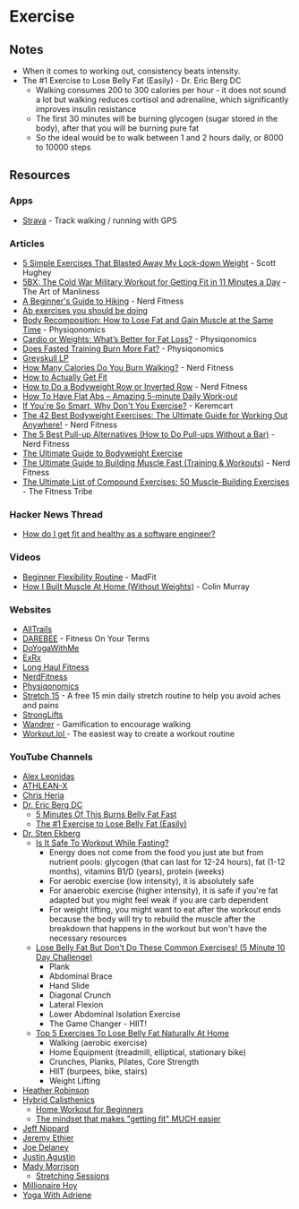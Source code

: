 # Exercise

## Notes

* When it comes to working out, consistency beats intensity.
* The #1 Exercise to Lose Belly Fat (Easily) - Dr. Eric Berg DC
  * Walking consumes 200 to 300 calories per hour - it does not sound a lot but walking reduces cortisol and adrenaline, which significantly improves insulin resistance
  * The first 30 minutes will be burning glycogen (sugar stored in the body), after that you will be burning pure fat
  * So the ideal would be to walk between 1 and 2 hours daily, or 8000 to 10000 steps

## Resources

### Apps

* [Strava](https://play.google.com/store/apps/details?id=com.strava) - Track walking / running with GPS

### Articles

* [5 Simple Exercises That Blasted Away My Lock-down Weight](https://medium.com/in-fitness-and-in-health/5-simple-exercises-that-blasted-away-my-lock-down-weight-ce5e9978f3c) - Scott Hughey
* [5BX: The Cold War Military Workout for Getting Fit in 11 Minutes a Day](https://www.artofmanliness.com/health-fitness/5bx-the-cold-war-military-workout-for-getting-fit-in-11-minutes-a-day/) - The Art of Manliness
* [A Beginner's Guide to Hiking](https://www.nerdfitness.com/blog/hiking/) - Nerd Fitness
* [Ab exercises you should be doing](https://imgur.com/a/Fkql2)
* [Body Recomposition: How to Lose Fat and Gain Muscle at the Same Time](https://physiqonomics.com/body-recomposition/) - Physiqonomics
* [Cardio or Weights: What’s Better for Fat Loss?](https://physiqonomics.com/cardio-or-weights/) - Physiqonomics
* [Does Fasted Training Burn More Fat?](https://physiqonomics.com/fasted-training/) - Physiqonomics
* [Greyskull LP](https://www.powerliftingtowin.com/greyskull-lp/)
* [How Many Calories Do You Burn Walking?](https://www.nerdfitness.com/blog/walking/) - Nerd Fitness
* [How to Actually Get Fit](https://imgur.com/a/klzP3/layout/undefined)
* [How to Do a Bodyweight Row or Inverted Row](https://www.nerdfitness.com/blog/inverted-row-are-you-missing-out-on-this-great-exercise/) - Nerd Fitness
* [How To Have Flat Abs – Amazing 5-minute Daily Work-out](https://bewellhub.com/2017/02/09/how-to-have-flat-abs-amazing-5-minute-daily-work-out/)
* [If You're So Smart, Why Don't You Exercise?](https://keremkart.medium.com/if-youre-so-smart-why-don-t-you-exercise-b7aeacd4a04a) - Keremcart
* [The 42 Best Bodyweight Exercises: The Ultimate Guide for Working Out Anywhere!](https://www.nerdfitness.com/blog/the-42-best-bodyweight-exercises-the-ultimate-guide-for-working-out-anywhere/) - Nerd Fitness
* [The 5 Best Pull-up Alternatives (How to Do Pull-ups Without a Bar)](https://www.nerdfitness.com/blog/pull-up-alternatives/) - Nerd Fitness
* [The Ultimate Guide to Bodyweight Exercise](https://gmb.io/bodyweight-guide/)
* [The Ultimate Guide to Building Muscle Fast (Training & Workouts)](https://www.nerdfitness.com/blog/the-beginners-guide-to-building-muscle-and-strength) - Nerd Fitness
* [The Ultimate List of Compound Exercises: 50 Muscle-Building Exercises](https://thefitnesstribe.com/list-of-compound-exercises/) - The Fitness Tribe

### Hacker News Thread

* [How do I get fit and healthy as a software engineer?](https://news.ycombinator.com/item?id=28561238)

### Videos

* [Beginner Flexibility Routine](https://www.youtube.com/watch?v=qULTwquOuT4) - MadFit
* [How I Built Muscle At Home (Without Weights)](https://www.youtube.com/watch?v=ho8fvPH_Ro0) - Colin Murray

### Websites

* [AllTrails](https://www.alltrails.com/)
* [DAREBEE](https://darebee.com/) - Fitness On Your Terms
* [DoYogaWithMe](https://www.doyogawithme.com/)
* [ExRx](https://exrx.net/)
* [Long Haul Fitness](https://longhaul.fitness/)
* [NerdFitness](http://www.nerdfitness.com/)
* [Physiqonomics](https://physiqonomics.com/)
* [Stretch 15](https://stretch15.com/) - A free 15 min daily stretch routine to help you avoid aches and pains
* [StrongLifts](https://stronglifts.com/)
* [Wandrer](https://wandrer.earth/) - Gamification to encourage walking
* [Workout.lol ](https://workout.lol/)- The easiest way to create a workout routine

### YouTube Channels

* [Alex Leonidas](https://www.youtube.com/@AlexLeonidas/videos)
* [ATHLEAN-X](https://www.youtube.com/@athleanx/videos)
* [Chris Heria](https://www.youtube.com/c/CHRISHERIA/videos)
* [Dr. Eric Berg DC](https://www.youtube.com/@DrEricBergDC)
  * [5 Minutes Of This Burns Belly Fat Fast](https://www.youtube.com/watch?v=EJ7yzFjZOFU)
  * [The #1 Exercise to Lose Belly Fat (Easily)](https://youtube.com/watch?v=iaUspumK5ZU)
* [Dr. Sten Ekberg](https://www.youtube.com/@drekberg)
  * [Is It Safe To Workout While Fasting?](https://www.youtube.com/watch?v=HWSI3xXV3fc)
    * Energy does not come from the food you just ate but from nutrient pools: glycogen (that can last for 12-24 hours), fat (1-12 months), vitamins B1/D (years), protein (weeks)
    * For aerobic exercise (low intensity), it is absolutely safe
    * For anaerobic exercise (higher intensity), it is safe if you're fat adapted but you might feel weak if you are carb dependent
    * For weight lifting, you might want to eat after the workout ends because the body will try to rebuild the muscle after the breakdown that happens in the workout but won't have the necessary resources
  * [Lose Belly Fat But Don't Do These Common Exercises! (5 Minute 10 Day Challenge)](https://www.youtube.com/watch?v=0GgqQBoe5ts)
    * Plank
    * Abdominal Brace
    * Hand Slide
    * Diagonal Crunch
    * Lateral Flexion
    * Lower Abdominal Isolation Exercise
    * The Game Changer - HIIT!
  * [Top 5 Exercises To Lose Belly Fat Naturally At Home](https://www.youtube.com/watch?v=JBqALVXaIl4)
    * Walking (aerobic exercise)
    * Home Equipment (treadmill, elliptical, stationary bike)
    * Crunches, Planks, Pilates, Core Strength
    * HIIT (burpees, bike, stairs)
    * Weight Lifting
* [Heather Robinson](https://www.youtube.com/c/Heatherrobertsoncom/videos)
* [Hybrid Calisthenics](https://www.youtube.com/@HybridCalisthenics/videos)
  * [Home Workout for Beginners](https://www.youtube.com/watch?v=gOkCJ57IvNg)
  * [The mindset that makes "getting fit" MUCH easier](https://www.youtube.com/watch?v=VVyEjBHiZOo)
* [Jeff Nippard](https://www.youtube.com/@JeffNippard/videos)
* [Jeremy Ethier](https://www.youtube.com/@JeremyEthier/videos)
* [Joe Delaney](https://www.youtube.com/@JoeDelaneyy/videos)
* [Justin Agustin](https://www.youtube.com/c/JustinAgustin/videos)
* [Mady Morrison](https://www.youtube.com/c/MadyMorrison/videos)
  * [Stretching Sessions](https://www.youtube.com/playlist?list=PL-G7EJFoxFceiY2Ij3oxIizEqji5mnWZ7)
* [Millionaire Hoy](https://www.youtube.com/@MillionaireHoyFitness/videos)
* [Yoga With Adriene](https://www.youtube.com/user/yogawithadriene)
